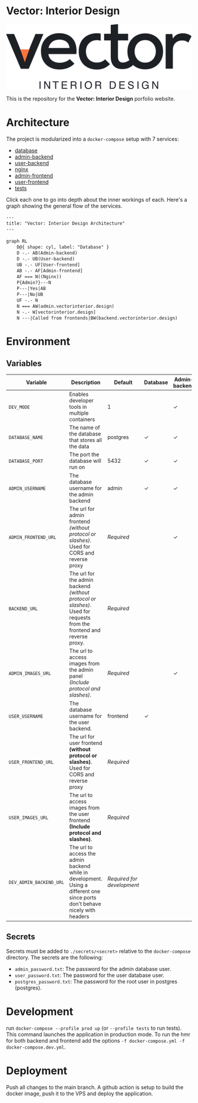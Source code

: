 # Vector: Interior Design

![Vector: Interior Design](/images/logo.png)

This is the repository for the **Vector: Interior Design** porfolio website.

# Architecture

The project is modularized into a `docker-compose` setup with 7 services:

- [database](/database/)
- [admin-backend](/backend/src/admin/)
- [user-backend](/backend/src/user/)
- [nginx](/nginx/)
- [admin-frontend](/frontend/admin/)
- [user-frontend](/frontend/user/)
- [tests](/backend/tests/)

Click each one to go into depth about the inner workings of each. Here's a graph showing the general flow of the services.

```mermaid
---
title: "Vector: Interior Design Architecture"
---

graph RL
    D@{ shape: cyl, label: "Database" }
    D -.- AB(Admin-backend)
    D -.- UB(User-backend)
    UB -.- UF[User-frontend]
    AB -.- AF[Admin-frontend]
    AF === N((Nginx))
    P{Admin?}---N
    P---|Yes|AB
    P---|No|UB
    UF -.- N
    N === AW(admin.vectorinterior.design)
    N -.- W[vectorinterior.design]
    N ---|Called from frontends|BW(backend.vectorinterior.design)
```

# Environment

## Variables

| Variable                | Description                                                                                                                  | Default                    | Database | Admin-backend | User-backend | nginx | Admin-frontend | User-frontend | Tests |
| ----------------------- | ---------------------------------------------------------------------------------------------------------------------------- | -------------------------- | -------- | ------------- | ------------ | ----- | -------------- | ------------- | ----- |
| `DEV_MODE`              | Enables developer tools in multiple containers                                                                               | 1                          |          | ✓             | ✓            | ✓     |                |               |       |
| `DATABASE_NAME`         | The name of the database that stores all the data                                                                            | postgres                   | ✓        | ✓             | ✓            |       |                |               | ✓     |
| `DATABASE_PORT`         | The port the database will run on                                                                                            | 5432                       | ✓        | ✓             | ✓            |       |                |               | ✓     |
| `ADMIN_USERNAME`        | The database username for the admin backend                                                                                  | admin                      | ✓        | ✓             |              |       |                |               |       |
| `ADMIN_FRONTEND_URL`    | The url for admin frontend *(without protocol or slashes)*. Used for CORS and reverse proxy                                  | *Required*                 |          | ✓             |              | ✓     |                |               |       |
| `BACKEND_URL`           | The url for the admin backend *(without protocol or slashes)*. Used for requests from the frontend and reverse proxy.        | *Required*                 |          |               |              | ✓     | ✓              | ✓             |       |
| `ADMIN_IMAGES_URL`      | The url to access images from the admin panel *(Include protocol and slashes)*.                                              | *Required*                 |          | ✓             |              |       |                |               |       |
| `USER_USERNAME`         | The database username for the user backend.                                                                                  | frontend                   | ✓        |               | ✓            |       |                |               |       |
| `USER_FRONTEND_URL`     | The url for user frontend **(without protocol or slashes)**. Used for CORS and reverse proxy                                 | *Required*                 |          |               | ✓            | ✓     |                |               |       |
| `USER_IMAGES_URL`       | The url to access images from the user frontend **(Include protocol and slashes)**.                                          | *Required*                 |          |               |              |       |                | ✓             |       |
| `DEV_ADMIN_BACKEND_URL` | The url to access the admin backend while in development. Using a different one since ports don't behave nicely with headers | *Required for development* |          |               |              |       | ✓              |

## Secrets

Secrets must be added to `./secrets/<secret>` relative to the `docker-compose` directory. The secrets are the following:

- `admin_password.txt`: The password for the admin database user.
- `user_password.txt`: The password for the user database user.
- `postgres_password.txt`: The password for the root user in postgres (postgres).

# Development

run `docker-compose --profile prod up` (or `--profile tests` to run tests). This command launches the application in production mode. To run the hmr for both backend and frontend add the options `-f docker-compose.yml -f docker-compose.dev.yml`.

# Deployment

Push all changes to the main branch. A github action is setup to build the docker image, push it to the VPS and deploy the application.
